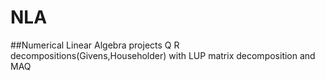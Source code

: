 # NLA
##Numerical Linear Algebra projects 
Q R decompositions(Givens,Householder) with LUP matrix decomposition and MAQ
